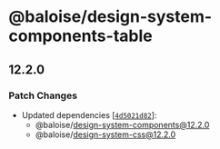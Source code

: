 # @baloise/design-system-components-table

## 12.2.0

### Patch Changes

- Updated dependencies [[`4d5021d82`](https://github.com/baloise-incubator/design-system/commit/4d5021d82549ee336b964e05720fd08fefc55c8f)]:
  - @baloise/design-system-components@12.2.0
  - @baloise/design-system-css@12.2.0
